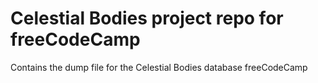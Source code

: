 # Celestial Bodies project repo for freeCodeCamp

Contains the dump file for the Celestial Bodies database freeCodeCamp